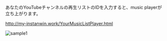あなたのYouTubeチャンネルの再生リストのIDを入力すると、music playerが立ち上がります。

http://my-instanwin.work/YourMusicListPlayer.html

![sample1](http://my-instanwin.work//assets/img/markdown/markdown_01.jpg "サンプル1")




